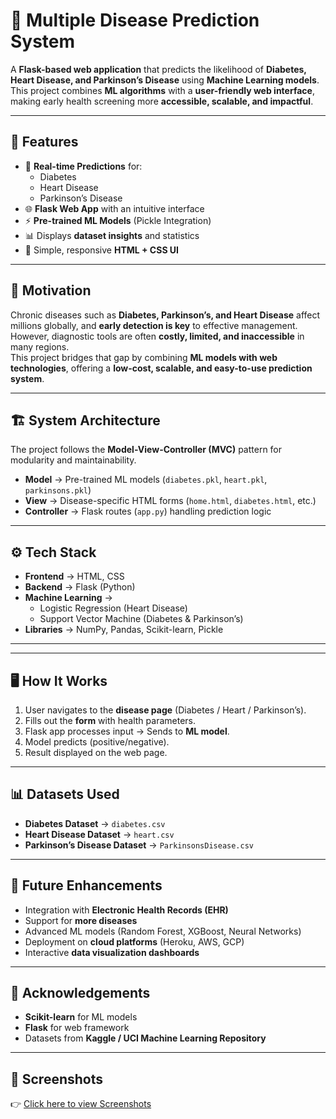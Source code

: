 # 🧠 Multiple Disease Prediction System  

A **Flask-based web application** that predicts the likelihood of **Diabetes, Heart Disease, and Parkinson’s Disease** using **Machine Learning models**.  
This project combines **ML algorithms** with a **user-friendly web interface**, making early health screening more **accessible, scalable, and impactful**.  

---

## 🚀 Features
- 🔮 **Real-time Predictions** for:
  - Diabetes  
  - Heart Disease  
  - Parkinson’s Disease  
- 🌐 **Flask Web App** with an intuitive interface  
- ⚡ **Pre-trained ML Models** (Pickle Integration)  
- 📊 Displays **dataset insights** and statistics  
- 🎨 Simple, responsive **HTML + CSS UI**  

---

## 📖 Motivation
Chronic diseases such as **Diabetes, Parkinson’s, and Heart Disease** affect millions globally, and **early detection is key** to effective management.  
However, diagnostic tools are often **costly, limited, and inaccessible** in many regions.  
This project bridges that gap by combining **ML models with web technologies**, offering a **low-cost, scalable, and easy-to-use prediction system**.  

---

## 🏗️ System Architecture
The project follows the **Model-View-Controller (MVC)** pattern for modularity and maintainability.  

- **Model** → Pre-trained ML models (`diabetes.pkl`, `heart.pkl`, `parkinsons.pkl`)  
- **View** → Disease-specific HTML forms (`home.html`, `diabetes.html`, etc.)  
- **Controller** → Flask routes (`app.py`) handling prediction logic  

---

## ⚙️ Tech Stack
- **Frontend** → HTML, CSS  
- **Backend** → Flask (Python)  
- **Machine Learning** →  
  - Logistic Regression (Heart Disease)  
  - Support Vector Machine (Diabetes & Parkinson’s)  
- **Libraries** → NumPy, Pandas, Scikit-learn, Pickle  

---


---

## 🖥️ How It Works
1. User navigates to the **disease page** (Diabetes / Heart / Parkinson’s).  
2. Fills out the **form** with health parameters.  
3. Flask app processes input → Sends to **ML model**.  
4. Model predicts (positive/negative).  
5. Result displayed on the web page.  

---

## 📊 Datasets Used
- **Diabetes Dataset** → `diabetes.csv`  
- **Heart Disease Dataset** → `heart.csv`  
- **Parkinson’s Disease Dataset** → `ParkinsonsDisease.csv`  

---

## 🌟 Future Enhancements
- Integration with **Electronic Health Records (EHR)**  
- Support for **more diseases**  
- Advanced ML models (Random Forest, XGBoost, Neural Networks)  
- Deployment on **cloud platforms** (Heroku, AWS, GCP)  
- Interactive **data visualization dashboards**  

---

## 🙌 Acknowledgements
- **Scikit-learn** for ML models  
- **Flask** for web framework  
- Datasets from **Kaggle / UCI Machine Learning Repository**  

---

## 📸 Screenshots
👉 [Click here to view Screenshots](Results.png)  
 


